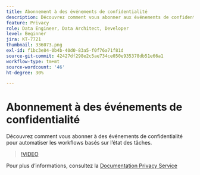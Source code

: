 ```yaml
---
title: Abonnement à des événements de confidentialité
description: Découvrez comment vous abonner aux événements de confidentialité pour automatiser les workflows basés sur l’état des tâches.
feature: Privacy
role: Data Engineer, Data Architect, Developer
level: Beginner
jira: KT-7721
thumbnail: 336073.png
exl-id: f1bc3e84-0b4b-40d0-83a5-f0f76a71f81d
source-git-commit: 42427df298e2c5ae734ce050e935378db51e66a1
workflow-type: tm+mt
source-wordcount: '46'
ht-degree: 30%

---
```



# Abonnement à des événements de confidentialité

Découvrez comment vous abonner à des événements de confidentialité pour automatiser les workflows basés sur l’état des tâches.

>[!VIDEO](https://video.tv.adobe.com/v/336073?quality=12&learn=on)

Pour plus d’informations, consultez la [Documentation Privacy Service](https://experienceleague.adobe.com/docs/experience-platform/privacy/home.html?lang=fr)
